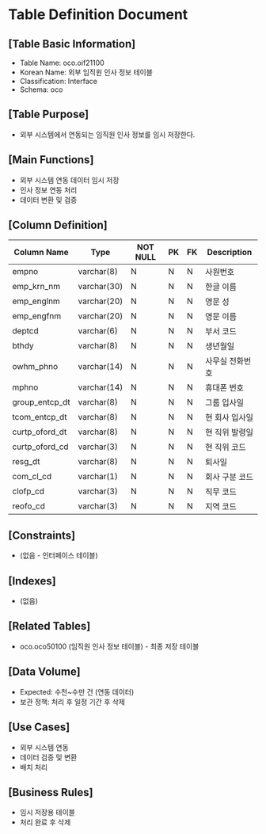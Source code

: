 # Table Definition Document

## [Table Basic Information]
- Table Name: oco.oif21100
- Korean Name: 외부 임직원 인사 정보 테이블
- Classification: Interface
- Schema: oco

## [Table Purpose]
- 외부 시스템에서 연동되는 임직원 인사 정보를 임시 저장한다.

## [Main Functions]
- 외부 시스템 연동 데이터 임시 저장
- 인사 정보 연동 처리
- 데이터 변환 및 검증

## [Column Definition]

| Column Name | Type | NOT NULL | PK | FK | Description |
|-------------|------|----------|----|----|-------------|
| empno | varchar(8) | N | N | N | 사원번호 |
| emp_krn_nm | varchar(30) | N | N | N | 한글 이름 |
| emp_englnm | varchar(20) | N | N | N | 영문 성 |
| emp_engfnm | varchar(20) | N | N | N | 영문 이름 |
| deptcd | varchar(6) | N | N | N | 부서 코드 |
| bthdy | varchar(8) | N | N | N | 생년월일 |
| owhm_phno | varchar(14) | N | N | N | 사무실 전화번호 |
| mphno | varchar(14) | N | N | N | 휴대폰 번호 |
| group_entcp_dt | varchar(8) | N | N | N | 그룹 입사일 |
| tcom_entcp_dt | varchar(8) | N | N | N | 현 회사 입사일 |
| curtp_oford_dt | varchar(8) | N | N | N | 현 직위 발령일 |
| curtp_oford_cd | varchar(3) | N | N | N | 현 직위 코드 |
| resg_dt | varchar(8) | N | N | N | 퇴사일 |
| com_cl_cd | varchar(1) | N | N | N | 회사 구분 코드 |
| clofp_cd | varchar(3) | N | N | N | 직무 코드 |
| reofo_cd | varchar(3) | N | N | N | 지역 코드 |

## [Constraints]
- (없음 - 인터페이스 테이블)

## [Indexes]
- (없음)

## [Related Tables]
- oco.oco50100 (임직원 인사 정보 테이블) - 최종 저장 테이블

## [Data Volume]
- Expected: 수천~수만 건 (연동 데이터)
- 보관 정책: 처리 후 일정 기간 후 삭제

## [Use Cases]
- 외부 시스템 연동
- 데이터 검증 및 변환
- 배치 처리

## [Business Rules]
- 임시 저장용 테이블
- 처리 완료 후 삭제 